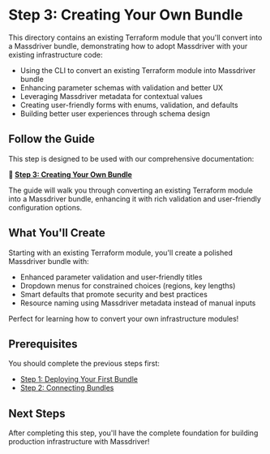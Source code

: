 # Step 3: Creating Your Own Bundle

This directory contains an existing Terraform module that you'll convert into a Massdriver bundle, demonstrating how to adopt Massdriver with your existing infrastructure code:

- Using the CLI to convert an existing Terraform module into Massdriver bundle
- Enhancing parameter schemas with validation and better UX
- Leveraging Massdriver metadata for contextual values
- Creating user-friendly forms with enums, validation, and defaults
- Building better user experiences through schema design

## Follow the Guide

This step is designed to be used with our comprehensive documentation:

**📖 [Step 3: Creating Your Own Bundle](https://docs.massdriver.cloud/getting-started/creating-bundles)**

The guide will walk you through converting an existing Terraform module into a Massdriver bundle, enhancing it with rich validation and user-friendly configuration options.

## What You'll Create

Starting with an existing Terraform module, you'll create a polished Massdriver bundle with:
- Enhanced parameter validation and user-friendly titles
- Dropdown menus for constrained choices (regions, key lengths)
- Smart defaults that promote security and best practices
- Resource naming using Massdriver metadata instead of manual inputs

Perfect for learning how to convert your own infrastructure modules!

## Prerequisites

You should complete the previous steps first:
- [Step 1: Deploying Your First Bundle](https://docs.massdriver.cloud/getting-started/deploying-first-bundle)
- [Step 2: Connecting Bundles](https://docs.massdriver.cloud/getting-started/connecting-bundles)

## Next Steps

After completing this step, you'll have the complete foundation for building production infrastructure with Massdriver!
